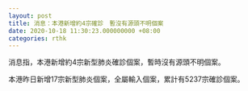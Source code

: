 ```yaml
---
layout: post
title: 消息：本港新增約4宗確診　暫沒有源頭不明個案
date: 2020-10-18 11:30:23.000000000 +08:00
categories: rthk
---
```


消息指，本港新增約4宗新型肺炎確診個案，暫時沒有源頭不明個案。

本港昨日新增17宗新型肺炎個案，全屬輸入個案，累計有5237宗確診個案。
